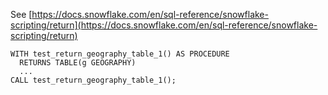 See [https://docs.snowflake.com/en/sql-reference/snowflake-scripting/return](https://docs.snowflake.com/en/sql-reference/snowflake-scripting/return)
```
WITH test_return_geography_table_1() AS PROCEDURE
  RETURNS TABLE(g GEOGRAPHY)
  ...
CALL test_return_geography_table_1();
```
